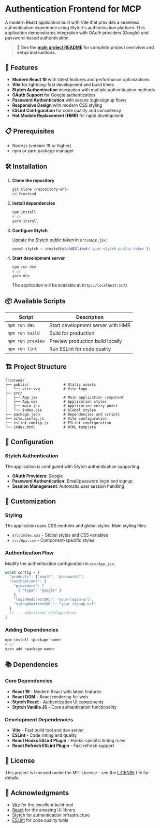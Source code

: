 # Authentication Frontend for MCP

A modern React application built with Vite that provides a seamless authentication experience using Stytch's authentication platform. This application demonstrates integration with OAuth providers (Google) and password-based authentication.

> 📖 **See the [main project README](../README.md) for complete project overview and setup instructions.**

## 🚀 Features

- **Modern React 19** with latest features and performance optimizations
- **Vite** for lightning-fast development and build times
- **Stytch Authentication** integration with multiple authentication methods
- **OAuth Support** for Google authentication
- **Password Authentication** with secure login/signup flows
- **Responsive Design** with modern CSS styling
- **ESLint Configuration** for code quality and consistency
- **Hot Module Replacement (HMR)** for rapid development

## 📋 Prerequisites

- Node.js (version 18 or higher)
- npm or yarn package manager

## 🛠️ Installation

1. **Clone the repository**
   ```bash
   git clone <repository-url>
   cd frontend
   ```

2. **Install dependencies**
   ```bash
   npm install
   # or
   yarn install
   ```

3. **Configure Stytch**
   
   Update the Stytch public token in `src/main.jsx`:
   ```javascript
   const stytch = createStytchUIClient('your-stytch-public-token');
   ```

4. **Start development server**
   ```bash
   npm run dev
   # or
   yarn dev
   ```

   The application will be available at `http://localhost:5173`

## 📦 Available Scripts

| Script | Description |
|--------|-------------|
| `npm run dev` | Start development server with HMR |
| `npm run build` | Build for production |
| `npm run preview` | Preview production build locally |
| `npm run lint` | Run ESLint for code quality |

## 🏗️ Project Structure

```
frontend/
├── public/                # Static assets
│   └── vite.svg           # Vite logo
├── src/
│   ├── App.jsx            # Main application component
│   ├── App.css            # Application styles
│   ├── main.jsx           # Application entry point
│   └── index.css          # Global styles
├── package.json           # Dependencies and scripts
├── vite.config.js         # Vite configuration
├── eslint.config.js       # ESLint configuration
└── index.html             # HTML template
```

## 🔧 Configuration

### Stytch Authentication

The application is configured with Stytch authentication supporting:

- **OAuth Providers**: Google
- **Password Authentication**: Email/password login and signup
- **Session Management**: Automatic user session handling

## 🎨 Customization

### Styling

The application uses CSS modules and global styles. Main styling files:

- `src/index.css` - Global styles and CSS variables
- `src/App.css` - Component-specific styles

### Authentication Flow

Modify the authentication configuration in `src/App.jsx`:

```javascript
const config = {
  "products": ["oauth", "passwords"],
  "oauthOptions": {
    "providers": [
      { "type": "google" }
    ],
    "loginRedirectURL": "your-login-url",
    "signupRedirectURL": "your-signup-url"
  }
  // ... additional configuration
}
```

### Adding Dependencies

```bash
npm install <package-name>
# or
yarn add <package-name>
```

## 📚 Dependencies

### Core Dependencies

- **React 19** - Modern React with latest features
- **React DOM** - React rendering for web
- **Stytch React** - Authentication UI components
- **Stytch Vanilla JS** - Core authentication functionality

### Development Dependencies

- **Vite** - Fast build tool and dev server
- **ESLint** - Code linting and quality
- **React Hooks ESLint Plugin** - Hooks-specific linting rules
- **React Refresh ESLint Plugin** - Fast refresh support

## 📄 License

This project is licensed under the MIT License - see the [LICENSE](LICENSE) file for details.

## 🙏 Acknowledgments

- [Vite](https://vitejs.dev/) for the excellent build tool
- [React](https://reactjs.org/) for the amazing UI library
- [Stytch](https://stytch.com/) for authentication infrastructure
- [ESLint](https://eslint.org/) for code quality tools
